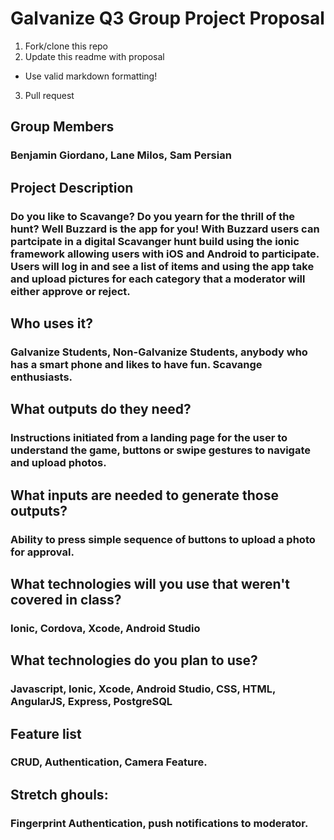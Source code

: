 # Galvanize Q3 Group Project Proposal

1. Fork/clone this repo
2. Update this readme with proposal
  * Use valid markdown formatting!
3. Pull request

## Group Members

### Benjamin Giordano, Lane Milos, Sam Persian

## Project Description

### Do you like to Scavange? Do you yearn for the thrill of the hunt? Well Buzzard is the app for you! With Buzzard users can partcipate in a digital Scavanger hunt build using the ionic framework allowing users with iOS and Android to participate. Users will log in and see a list of items and using the app take and upload pictures for each category that a moderator will either approve or reject.

## Who uses it?

### Galvanize Students, Non-Galvanize Students, anybody who has a smart phone and likes to have fun. Scavange enthusiasts.

## What outputs do they need?

### Instructions initiated from a landing page for the user to understand the game, buttons or swipe gestures to navigate and upload photos.  

## What inputs are needed to generate those outputs?

### Ability to press simple sequence of buttons to upload a photo for approval.

## What technologies will you use that weren't covered in class?

### Ionic, Cordova, Xcode, Android Studio

## What technologies do you plan to use?

### Javascript, Ionic, Xcode, Android Studio, CSS, HTML, AngularJS, Express, PostgreSQL

## Feature list

### CRUD, Authentication, Camera Feature.

## Stretch ghouls:

### Fingerprint Authentication, push notifications to moderator. 
